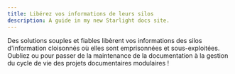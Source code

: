```yaml
---
title: Libérez vos informations de leurs silos
description: A guide in my new Starlight docs site.
---
```


Des solutions souples et fiables libèrent vos informations des silos
d\'information cloisonnés où elles sont emprisonnées et sous-exploitées.
Oubliez ou pour passer de la maintenance de la documentation à la
gestion du cycle de vie des projets documentaires modulaires !
